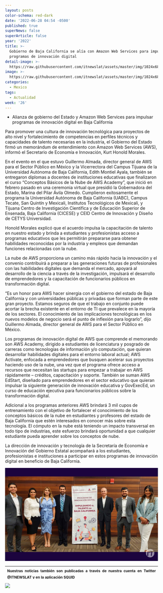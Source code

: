 ```yaml
---
layout: posts
color-schema: red-dark
date: '2022-06-28 04:54 -0500'
published: true
superNews: false
superArticle: false
year: '2022'
title: >-
  Gobierno de Baja California se alía con Amazon Web Services para impulsar
  programas de innovación digital
detail-image: >-
  https://raw.githubusercontent.com/itnewslat/assets/master/img/1024x680/aws-y-baja-cali-g.jpg
image: >-
  https://raw.githubusercontent.com/itnewslat/assets/master/img/1024x680/aws-y-baja-cali-g.jpg
categories:
  - Mexico
tags:
  - Actualidad
week: '26'
---
```

- Alianza de gobierno del Estado y Amazon Web Services para impulsar programas de innovación digital en Baja California

Para promover una cultura de innovación tecnológica para proyectos de alto nivel y fortalecimiento de competencias en perfiles técnicos y capacidades de talento necesarias en la industria, el Gobierno del Estado firmó un memorándum de entendimiento con Amazon Web Services (AWS), informó el Secretario de Economía e Innovación, Kurt Honold Morales.
 
En el evento en el que estuvo Guillermo Almada, director general de AWS para el Sector Público en México y la Vicerrectora del Campus Tijuana de la Universidad Autónoma de Baja California, Edith Montiel Ayala, también se entregaron diplomas a docentes de instituciones educativas que finalizaron el curso “Conceptos Básicos de la Nube de AWS Academy”, que inició en febrero pasado en una ceremonia virtual que presidió la Gobernadora del Estado, Marina del Pilar Ávila Olmedo. Cumplieron exitosamente el programa la Universidad Autónoma de Baja California (UABC), Campus Tecate, San Quintín y Mexicali, Institutos Tecnológicos de Mexicali, y Tijuana Centro de Investigación Científica y de Educación Superior de Ensenada, Baja California (CICESE) y CEID Centro de Innovación y Diseño de CETYS Universidad.
 
Honold Morales explicó que el acuerdo impulsa la capacitación de talento en nuestro estado y brinda a estudiantes y profesionistas acceso a programas educativos que les permitirán prepararse para obtener habilidades reconocidas por la industria y empleos que demandan funciones relacionadas con la nube.
 
La nube de AWS proporciona un camino más rápido hacia la innovación y el convenio contribuirá a preparar a las generaciones futuras de profesionales con las habilidades digitales que demanda el mercado, apoyará al desarrollo de la ciencia a través de la investigación, impulsará el desarrollo de emprendedores y la capacitación de funcionarios públicos en transformación digital. 
 
“Es un honor para AWS hacer sinergia con el gobierno del estado de Baja California y con universidades públicas y privadas que forman parte de este gran proyecto. Estamos seguros de que el trabajo en conjunto puede acortar la brecha existente en el entorno de TI que prevalece en la mayoría de los sectores. El conocimiento de las implicaciones tecnológicas en los nuevos modelos de negocio será el punto de inflexión para lograrlo”, dijo Guillermo Almada, director general de AWS para el Sector Público en México.
 
Los programas de innovación digital de AWS que comprende el memorando son AWS Academy, dirigido a estudiantes de licenciatura y posgrado de carreras como tecnologías de información y/o computación, que quieran desarrollar habilidades digitales para el entorno laboral actual; AWS Actívate, enfocada a emprendedores que busquen acelerar sus proyectos haciendo uso de la nube, una vez que el programa ofrece acceso a recursos que necesitan las startups para empezar a trabajar en AWS rápidamente – créditos, capacitación y soporte. También se suman AWS EdStart, diseñado para emprendedores en el sector educativo que quieran impulsar la siguiente generación de innovación educativa y GovExecEd, un curso de educación ejecutiva para funcionarios públicos sobre la transformación digital.
 
Adicional a los programas anteriores AWS brindará 3 mil cupos de entrenamiento con el objetivo de fortalecer el conocimiento de los conceptos básicos de la nube en estudiantes y profesores del estado de Baja California que estén interesados en conocer más sobre esta tecnología. El cómputo en la nube está teniendo un impacto transversal en todo tipo de industrias, este esfuerzo brindará oportunidad a que cualquier estudiante pueda aprender sobre los conceptos de nube.
 
La dirección de innovación y tecnología de la Secretaría de Economía e Innovación del Gobierno Estatal acompañará a los estudiantes, profesionistas e instituciones a participar en estos programas de innovación digital en beneficio de Baja California.

![](https://raw.githubusercontent.com/itnewslat/assets/master/img/1024x680/aws-y-baja-cali-g.jpg)

<table style="height: 42px;" width="569">
<tbody>
<tr>
<td style="text-align: justify;"><sub><strong>Nuestras noticias también son publicadas a través de nuestra cuenta en Twitter <a href="https://twitter.com/itnewslat?lang=es">@ITNEWSLAT</a> y en la aplicación <a href="https://squidapp.co/en/">SQUID</a></strong></sub></td>
</tr>
</tbody>
</table>

<img src="https://tracker.metricool.com/c3po.jpg?hash=56f88a41e39ab42c063cc51676587a04"/>